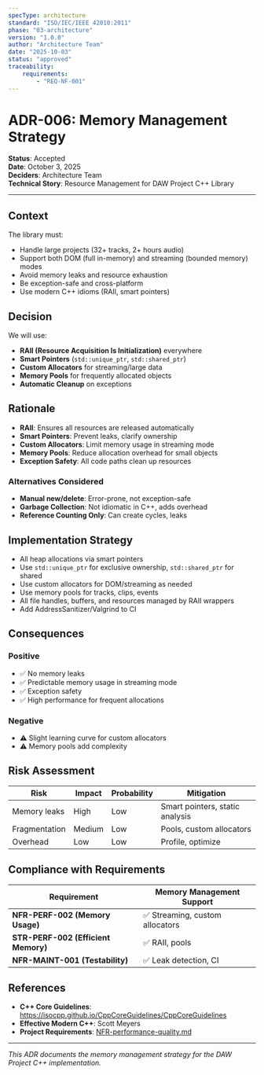 ```yaml
---
specType: architecture
standard: "ISO/IEC/IEEE 42010:2011"
phase: "03-architecture"
version: "1.0.0"
author: "Architecture Team"
date: "2025-10-03"
status: "approved"
traceability:
    requirements:
        - "REQ-NF-001"
---
```


# ADR-006: Memory Management Strategy

**Status**: Accepted  
**Date**: October 3, 2025  
**Deciders**: Architecture Team  
**Technical Story**: Resource Management for DAW Project C++ Library

---

## Context

The library must:
- Handle large projects (32+ tracks, 2+ hours audio)
- Support both DOM (full in-memory) and streaming (bounded memory) modes
- Avoid memory leaks and resource exhaustion
- Be exception-safe and cross-platform
- Use modern C++ idioms (RAII, smart pointers)

## Decision

We will use:
- **RAII (Resource Acquisition Is Initialization)** everywhere
- **Smart Pointers** (`std::unique_ptr`, `std::shared_ptr`)
- **Custom Allocators** for streaming/large data
- **Memory Pools** for frequently allocated objects
- **Automatic Cleanup** on exceptions

## Rationale
- **RAII**: Ensures all resources are released automatically
- **Smart Pointers**: Prevent leaks, clarify ownership
- **Custom Allocators**: Limit memory usage in streaming mode
- **Memory Pools**: Reduce allocation overhead for small objects
- **Exception Safety**: All code paths clean up resources

### Alternatives Considered
- **Manual new/delete**: Error-prone, not exception-safe
- **Garbage Collection**: Not idiomatic in C++, adds overhead
- **Reference Counting Only**: Can create cycles, leaks

## Implementation Strategy
- All heap allocations via smart pointers
- Use `std::unique_ptr` for exclusive ownership, `std::shared_ptr` for shared
- Use custom allocators for DOM/streaming as needed
- Use memory pools for tracks, clips, events
- All file handles, buffers, and resources managed by RAII wrappers
- Add AddressSanitizer/Valgrind to CI

## Consequences

### Positive
- ✅ No memory leaks
- ✅ Predictable memory usage in streaming mode
- ✅ Exception safety
- ✅ High performance for frequent allocations

### Negative
- ⚠️ Slight learning curve for custom allocators
- ⚠️ Memory pools add complexity

## Risk Assessment
| Risk | Impact | Probability | Mitigation |
|------|--------|-------------|------------|
| Memory leaks | High | Low | Smart pointers, static analysis |
| Fragmentation | Medium | Low | Pools, custom allocators |
| Overhead | Low | Low | Profile, optimize |

## Compliance with Requirements
| Requirement | Memory Management Support |
|-------------|--------------------------|
| **NFR-PERF-002 (Memory Usage)** | ✅ Streaming, custom allocators |
| **STR-PERF-002 (Efficient Memory)** | ✅ RAII, pools |
| **NFR-MAINT-001 (Testability)** | ✅ Leak detection, CI |

## References
- **C++ Core Guidelines**: https://isocpp.github.io/CppCoreGuidelines/CppCoreGuidelines
- **Effective Modern C++**: Scott Meyers
- **Project Requirements**: [NFR-performance-quality.md](../../02-requirements/non-functional/NFR-performance-quality.md)

---

*This ADR documents the memory management strategy for the DAW Project C++ implementation.*